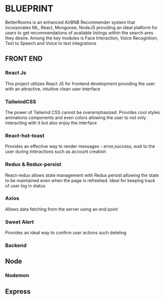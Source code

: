 # BLUEPRINT #

BetterRooms is an enhanced AirBNB Recommender system that incorporates ML, React, Mongoose, NodeJS providing an ideal platform for users to get recommendations of available listings within the search ares they desire. Among the key modules is Face Interaction, Voice Recognition, Text to Speech and Voice to text integrations

<!-- Frontend -->

## FRONT END #

### React Js #

This project utilizes React JS for frontend development providing the user with an attractive, intuitive clean user interface

### TailwindCSS #

The power of Tailwind CSS cannot be overemphasized. Provides cool styles animations components and even colors allowing the user to not only interacting with it but also enjoy the interface

### React-hot-toast #

Provides an effective way to render messages - error,success, wait to the user during interactions such as account creation

### Redux & Redux-persist #

React-redux allows state management with Redux persist allowing the state to be maintained even when the page is refreshed. Ideal for keeping track of user log in status

### Axios #

Allows data fetching from the server using an end point

### Sweet Alert ###

Provides an ideal way to confirm user actions such deleting
<!-- Back End -->

### Backend ###

## Node #

### Nodemon ##

## Express #
